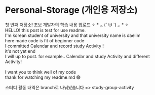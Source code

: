 # Personal-Storage (개인용 저장소)
첫 번째 저장소! 초보 개발자의 학습 내용 업로드 ✧ * .◟ (ˊ ᗨ ˋ) ◞. * ✧ <br>
HELLO! this post is test for use readme.<br>
I'm korean student of university and that university name is daelim<br>
here made code is fit of beginner code<br>
I committed Calendar and record study Activity !<br>
it's not yet end<br>
I will up to post. for example.. Calendar and study Activity and different Activity!<br><br>
I want you to think well of my code<br>
thank for watching my readme.md :smile:

스터디 활동 내역은 branch로 나눠놨습니다 => study-group-activity 
